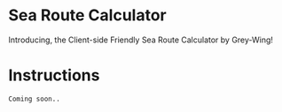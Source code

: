 # Sea Route Calculator
Introducing, the Client-side Friendly Sea Route Calculator by Grey-Wing!

# Instructions
```
Coming soon..
```